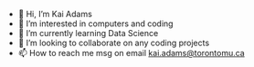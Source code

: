 - 👋 Hi, I’m Kai Adams
- 👀 I’m interested in computers and coding
- 🌱 I’m currently learning Data Science
- 💞️ I’m looking to collaborate on any coding projects
- 📫 How to reach me msg on email kai.adams@torontomu.ca

<!---
RadiantStars/RadiantStars is a ✨ special ✨ repository because its `README.md` (this file) appears on your GitHub profile.
You can click the Preview link to take a look at your changes.
--->

